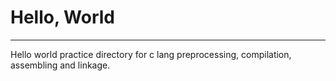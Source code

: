 # Hello, World
---
Hello world practice directory for c lang preprocessing, compilation, assembling and linkage.
